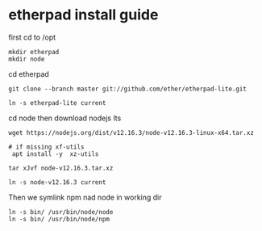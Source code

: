# etherpad install guide

first cd to /opt 
```
mkdir etherpad
mkdir node
```
cd etherpad
```
git clone --branch master git://github.com/ether/etherpad-lite.git

ln -s etherpad-lite current 
```
cd node then download nodejs lts
```
wget https://nodejs.org/dist/v12.16.3/node-v12.16.3-linux-x64.tar.xz

# if missing xf-utils 
 apt install -y  xz-utils
 
tar xJvf node-v12.16.3.tar.xz

ln -s node-v12.16.3 current  
```
Then we symlink npm nad node in working dir
```
ln -s bin/ /usr/bin/node/node
ln -s bin/ /usr/bin/node/npm
```


